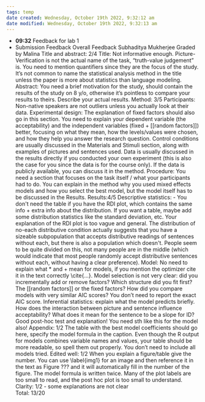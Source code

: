 ```yaml
---
tags: temp
date created: Wednesday, October 19th 2022, 9:32:12 am
date modified: Wednesday, October 19th 2022, 9:32:13 am
---
```

- **09:32** Feedback for lab 1
- Submission Feedback
Overall Feedback
Subhaditya Mukherjee
Graded by Malina
Title and abstract:  2/4
Title: Not informative enough. Picture-Verification is not the actual name of the task, “truth-value judgement” is. You need to mention quantifiers since they are the focus of the study. It’s not common to name the statistical analysis method in the title unless the paper is more about statistics than language modeling.
Abstract: You need a brief motivation for the study, should contain the results of the study on 8 y/o, otherwise it’s pointless to compare your results to theirs. Describe your actual results.
Method: 3/5
Participants: Non-native speakers are not outliers unless you actually look at their data. 
Experimental design: The explanation of fixed factors should also go in this section. You need to explain your dependent variable (the acceptability) and the independent variables (fixed + [[random factors]]) better, focusing on what they mean, how the levels/values were chosen, and how they help you answer the research question. 
Control conditions are usually discussed in the Materials and Stimuli section, along with examples of pictures and sentences used.
Data is usually discussed in the results directly if you conducted your own experiment (this is also the case for you since the data is for the course only). If the data is publicly available, you can discuss it in the method.
Procedure: You need a section that focuses on the task itself / what your participants had to do.
You can explain in the method why you used mixed effects models and how you select the best model, but the model itself has to be discussed in the Results.
Results:4/5
Descriptive statistics: - You don't need the table if you have the RDI plot, which contains the same info + extra info about the distribution. If you want a table, maybe add some distribution statistics like the standard deviation, etc. Your explanation of the RDI plot is too vague and general. The distribution of no-each distributive condition actually suggests that you have a sizeable subpopulation that accepts distributive readings of sentences without each, but there is also a population which doesn't. People seem to be quite divided on this, not many people are in the middle (which would indicate that most people randomly accept distributive sentences without each, without having a clear preference). 
Model: No need to explain what * and + mean for models, if you mention the optimizer cite it in the text correctly \cite{...}. Model selection is not very clear: did you incrementally add or remove factors? Which structure did you fit first? The [[random factors]] or the fixed factors? How did you compare models with very similar AIC scores? You don’t need to report the exact AIC score.
Inferential statistics: explain what the model predicts briefly. How does the interaction between picture and sentence influence acceptability? What does it mean for the sentence to be a slope for ID? Good post-hoc test and explanation! You need sth like this for the model also!
Appendix: 1/2
The table with the best model coefficients should go here, specify the model formula in the caption.  Even though the R output for models combines variable names and values, your table should be more readable, so spell them out properly. You don’t need to include all models tried.
Edited well: 1/2
When you explain a figure/table give the number. You can use \label{img1} for an image and then reference it in the text as Figure
???
 and it will automatically fill in the number of the figure.  The model formula is written twice. Many of the plot labels are too small to read, and the post hoc plot is too small to understand.
Clarity: 1/2 - some explanations are not clear  
Total: 13/20



